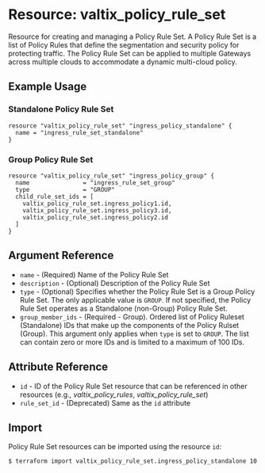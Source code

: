 # Resource: valtix_policy_rule_set

Resource for creating and managing a Policy Rule Set.  A Policy Rule Set is a list of Policy Rules that define the segmentation and security policy for protecting traffic.  The Policy Rule Set can be applied to multiple Gateways across multiple clouds to accommodate a dynamic multi-cloud policy.

## Example Usage

### Standalone Policy Rule Set
```hcl
resource "valtix_policy_rule_set" "ingress_policy_standalone" {
  name = "ingress_rule_set_standalone"
}
```

### Group Policy Rule Set
```hcl
resource "valtix_policy_rule_set" "ingress_policy_group" {
  name               = "ingress_rule_set_group"
  type               = "GROUP"
  child_rule_set_ids = [
    valtix_policy_rule_set.ingress_policy1.id,
    valtix_policy_rule_set.ingress_policy3.id,
    valtix_policy_rule_set.ingress_policy2.id
  ]
}
```

## Argument Reference
* `name` - (Required) Name of the Policy Rule Set
* `description` - (Optional) Description of the Policy Rule Set
* `type` - (Optional) Specifies whether the Policy Rule Set is a Group Policy Rule Set.  The only applicable value is `GROUP`.  If not specified, the Policy Rule Set operates as a Standalone (non-Group) Policy Rule Set.
* `group_member_ids` - (Required - Group). Ordered list of Policy Ruleset (Standalone) IDs that make up the components of the Policy Rulset (Group).  This argument only applies when `type` is set to `GROUP`.  The list can contain zero or more IDs and is limited to a maximum of 100 IDs.

## Attribute Reference
* `id` - ID of the Policy Rule Set resource that can be referenced in other resources (e.g., *valtix_policy_rules*, *valtix_policy_rule_set*)
* `rule_set_id` - (Deprecated) Same as the `id` attribute

## Import
Policy Rule Set resources can be imported using the resource `id`:

```hcl
$ terraform import valtix_policy_rule_set.ingress_policy_standalone 10
```